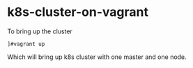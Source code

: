# k8s-cluster-on-vagrant

To bring up the cluster
```
]#vagrant up
```
Which will bring up k8s cluster with one master and one node.
